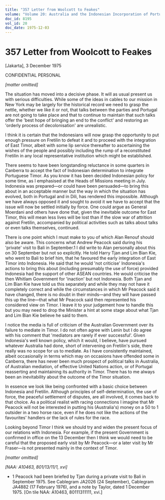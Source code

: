 ```yaml
---
title: "357 Letter from Woolcott to Feakes"
volume: "Volume 20: Australia and the Indonesian Incorporation of Portuguese Timor, 1974-1976"
doc_id: 8195
vol_id: 20
doc_date: 1975-12-03
---
```


# 357 Letter from Woolcott to Feakes

[Jakarta], 3 December 1975

CONFIDENTIAL PERSONAL

_[matter omitted]_

The situation has moved into a decisive phase. It will as usual present us with serious difficulties. While some of the ideas in cables to our mission in New York may be largely for the historical record we need to grasp the nettle, whether we like it or not, that talks between the parties and Portugal are not going to take place and that to continue to maintain that such talks offer the 'best hope of bringing an end to the conflict' and restoring an 'orderly process of decolonisation' are unrealistic.

I think it is certain that the Indonesians will now grasp the opportunity to put enough pressure on Fretilin to defeat it and to proceed with the integration of East Timor, albeit with some lip service thereafter to ascertaining the wishes of the people and possibly including the rump of a reconstituted Fretilin in any local representative institution which might be established.

There seems to have been longstanding reluctance in some quarters in Canberra to accept the fact of Indonesian determination to integrate Portuguese Timor. As you know it has been decided Indonesian policy for some time, as I emphasised at the Heads of Missions meeting in July. Indonesia was prepared—or could have been persuaded—to bring this about in an acceptable manner but the way in which the situation has evolved, both in Portugal and in Dili, has rendered this impossible. Although we have always opposed it and sought to avoid it we have to accept that the issue will now be settled initially by force. One could argue as General Moerdani and others have done that, given the inevitable outcome for East Timor, this will mean less lives will be lost than if the slow war of attrition against Fretilin, accompanied by political activities such as talks about talks or even talks themselves, continued.

There is one point which I must make to you of which Alan Renouf should also be aware. This concerns what Andrew Peacock said during his 'private' visit to Bali in September.1 I did write to Alan personally about this on 30 September but not so explicitly. He told Harry Tjan and Lim Bian Kie, who went to Bali to brief him, that he favoured the early integration of East Timor into Indonesia. He said that he would 'not criticise' Indonesia's actions to bring this about (including presumably the use of force) provided Indonesia had the support of other ASEAN countries. He would criticise the then Whitlam Government for 'inaction' but not Indonesia. Both Tjan and Lim Bian Kie have told us this separately and while they may not have it completely correct and while the circumstances in which Mr Peacock said it have changed, there is no doubt in their minds—and they will have passed this up the line—that what Mr Peacock said then represented his considered view on Timor. I leave it to your judgement how to handle this but you may need to drop the Minister a hint at some stage about what Tjan and Lim Bian Kie believe he said to them.

I notice the media is full of criticism of the Australian Government over its failure to mediate in Timor. I do not often agree with Lenin but I do agree with his comment that 'mediators are rarely if ever successful'. Given Indonesia's well known policy, which it would, I believe, have pursued whatever Australia had done, short of intervening on Fretilin's side, there really was no scope for us to mediate. As I have consistently maintained, albeit occasionally in terms which may on occasions have offended some in Canberra, there has never been much prospect of political talks in Australia, of Australian mediation, of effective United Nations action, or of Portugal reasserting and maintaining its authority in Timor. There has to me always been an inevitability about the outcome of the Timor situation.

In essence we look like being confronted with a basic choice between Indonesia and Fretilin. Although principles of self-determination, the use of force, the peaceful settlement of disputes, are all involved, it comes back to that choice. As a political realist with racing connections I imagine that Mr Peacock will not be interested in putting his (Australia's) money on a 50 to 1 outsider in a two horse race, even if he does not like the actions of the favourites' handlers or the lack of rules for the race.

Looking beyond Timor I think we should try and widen the present focus of our relations with Indonesia. For example, if the present Government is confirmed in office on the 13 December then I think we would need to be careful that the proposed early visit by Mr Peacock—or a later visit by Mr Fraser—is not presented mainly in the context of Timor. 

_[matter omitted]_

_[NAA: A10463, 801/13/11/1, xvi]_

  * 1 Peacock had been briefed by Tjan during a private visit to Bali in September 1975. See Cablegram JA2026 (24 September), Cablegram JA4882 (17 February 1976), and a note by Taylor, dated 1 December 1975. [On tile NAA: A10463, 80111311111, xvi.]


